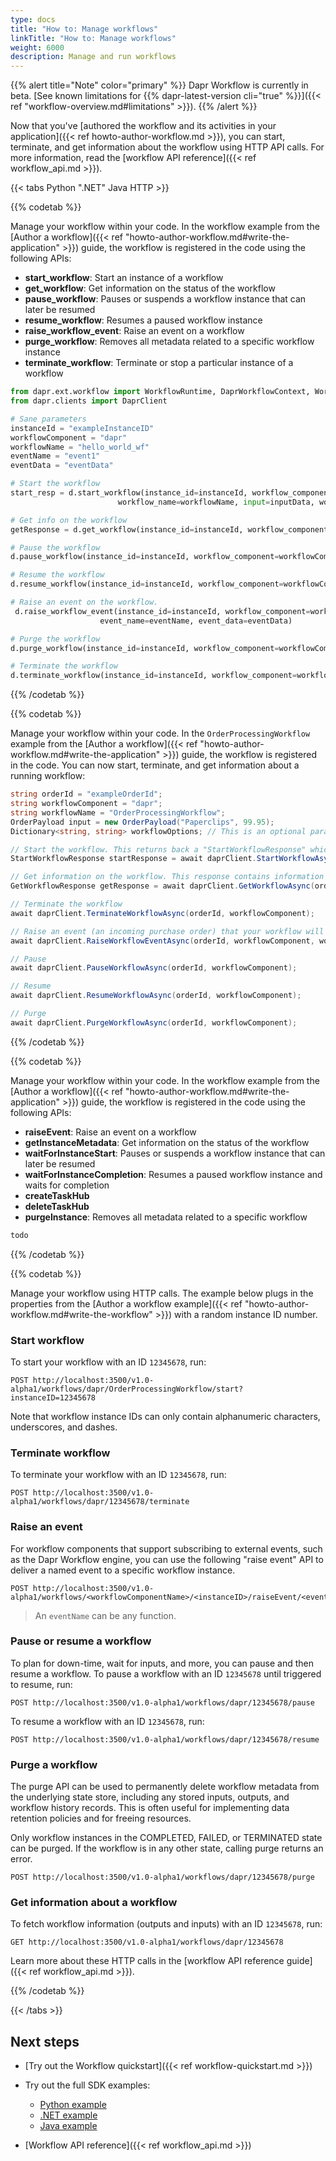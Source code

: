 ```yaml
---
type: docs
title: "How to: Manage workflows"
linkTitle: "How to: Manage workflows"
weight: 6000
description: Manage and run workflows
---
```


{{% alert title="Note" color="primary" %}}
Dapr Workflow is currently in beta. [See known limitations for {{% dapr-latest-version cli="true" %}}]({{< ref "workflow-overview.md#limitations" >}}).
{{% /alert %}}

Now that you've [authored the workflow and its activities in your application]({{< ref howto-author-workflow.md >}}), you can start, terminate, and get information about the workflow using HTTP API calls. For more information, read the [workflow API reference]({{< ref workflow_api.md >}}).

{{< tabs Python ".NET" Java HTTP >}}

<!--Python-->
{{% codetab %}}

Manage your workflow within your code. In the workflow example from the [Author a workflow]({{< ref "howto-author-workflow.md#write-the-application" >}}) guide, the workflow is registered in the code using the following APIs:
- **start_workflow**: Start an instance of a workflow
- **get_workflow**: Get information on the status of the workflow
- **pause_workflow**: Pauses or suspends a workflow instance that can later be resumed
- **resume_workflow**: Resumes a paused workflow instance
- **raise_workflow_event**: Raise an event on a workflow
- **purge_workflow**: Removes all metadata related to a specific workflow instance
- **terminate_workflow**: Terminate or stop a particular instance of a workflow

```python
from dapr.ext.workflow import WorkflowRuntime, DaprWorkflowContext, WorkflowActivityContext
from dapr.clients import DaprClient

# Sane parameters
instanceId = "exampleInstanceID"
workflowComponent = "dapr"
workflowName = "hello_world_wf"
eventName = "event1"
eventData = "eventData"

# Start the workflow
start_resp = d.start_workflow(instance_id=instanceId, workflow_component=workflowComponent,
                        workflow_name=workflowName, input=inputData, workflow_options=workflowOptions)

# Get info on the workflow
getResponse = d.get_workflow(instance_id=instanceId, workflow_component=workflowComponent)

# Pause the workflow
d.pause_workflow(instance_id=instanceId, workflow_component=workflowComponent)

# Resume the workflow
d.resume_workflow(instance_id=instanceId, workflow_component=workflowComponent)

# Raise an event on the workflow. 
 d.raise_workflow_event(instance_id=instanceId, workflow_component=workflowComponent,
                    event_name=eventName, event_data=eventData)

# Purge the workflow
d.purge_workflow(instance_id=instanceId, workflow_component=workflowComponent)

# Terminate the workflow
d.terminate_workflow(instance_id=instanceId, workflow_component=workflowComponent)
```

{{% /codetab %}}

<!--NET-->
{{% codetab %}}

Manage your workflow within your code. In the `OrderProcessingWorkflow` example from the [Author a workflow]({{< ref "howto-author-workflow.md#write-the-application" >}}) guide, the workflow is registered in the code. You can now start, terminate, and get information about a running workflow:

```csharp
string orderId = "exampleOrderId";
string workflowComponent = "dapr";
string workflowName = "OrderProcessingWorkflow";
OrderPayload input = new OrderPayload("Paperclips", 99.95);
Dictionary<string, string> workflowOptions; // This is an optional parameter

// Start the workflow. This returns back a "StartWorkflowResponse" which contains the instance ID for the particular workflow instance.
StartWorkflowResponse startResponse = await daprClient.StartWorkflowAsync(orderId, workflowComponent, workflowName, input, workflowOptions);

// Get information on the workflow. This response contains information such as the status of the workflow, when it started, and more!
GetWorkflowResponse getResponse = await daprClient.GetWorkflowAsync(orderId, workflowComponent, workflowName);

// Terminate the workflow
await daprClient.TerminateWorkflowAsync(orderId, workflowComponent);

// Raise an event (an incoming purchase order) that your workflow will wait for. This returns the item waiting to be purchased.
await daprClient.RaiseWorkflowEventAsync(orderId, workflowComponent, workflowName, input);

// Pause
await daprClient.PauseWorkflowAsync(orderId, workflowComponent);

// Resume
await daprClient.ResumeWorkflowAsync(orderId, workflowComponent);

// Purge
await daprClient.PurgeWorkflowAsync(orderId, workflowComponent);
```

{{% /codetab %}}

<!--Python-->
{{% codetab %}}

Manage your workflow within your code. In the workflow example from the [Author a workflow]({{< ref "howto-author-workflow.md#write-the-application" >}}) guide, the workflow is registered in the code using the following APIs:

- **raiseEvent**: Raise an event on a workflow
- **getInstanceMetadata**: Get information on the status of the workflow
- **waitForInstanceStart**: Pauses or suspends a workflow instance that can later be resumed
- **waitForInstanceCompletion**: Resumes a paused workflow instance and waits for completion
- **createTaskHub**
- **deleteTaskHub**
- **purgeInstance**: Removes all metadata related to a specific workflow

```java
todo
```

{{% /codetab %}}


<!--HTTP-->
{{% codetab %}}

Manage your workflow using HTTP calls. The example below plugs in the properties from the [Author a workflow example]({{< ref "howto-author-workflow.md#write-the-workflow" >}}) with a random instance ID number.

### Start workflow

To start your workflow with an ID `12345678`, run:

```http
POST http://localhost:3500/v1.0-alpha1/workflows/dapr/OrderProcessingWorkflow/start?instanceID=12345678
```

Note that workflow instance IDs can only contain alphanumeric characters, underscores, and dashes.

### Terminate workflow

To terminate your workflow with an ID `12345678`, run:

```http
POST http://localhost:3500/v1.0-alpha1/workflows/dapr/12345678/terminate
```

### Raise an event

For workflow components that support subscribing to external events, such as the Dapr Workflow engine, you can use the following "raise event" API to deliver a named event to a specific workflow instance.

```http
POST http://localhost:3500/v1.0-alpha1/workflows/<workflowComponentName>/<instanceID>/raiseEvent/<eventName>
```

> An `eventName` can be any function. 

### Pause or resume a workflow

To plan for down-time, wait for inputs, and more, you can pause and then resume a workflow. To pause a workflow with an ID `12345678` until triggered to resume, run:

```http
POST http://localhost:3500/v1.0-alpha1/workflows/dapr/12345678/pause
```

To resume a workflow with an ID `12345678`, run:

```http
POST http://localhost:3500/v1.0-alpha1/workflows/dapr/12345678/resume
```

### Purge a workflow 

The purge API can be used to permanently delete workflow metadata from the underlying state store, including any stored inputs, outputs, and workflow history records. This is often useful for implementing data retention policies and for freeing resources.

Only workflow instances in the COMPLETED, FAILED, or TERMINATED state can be purged. If the workflow is in any other state, calling purge returns an error.

```http
POST http://localhost:3500/v1.0-alpha1/workflows/dapr/12345678/purge
```

### Get information about a workflow

To fetch workflow information (outputs and inputs) with an ID `12345678`, run:

```http
GET http://localhost:3500/v1.0-alpha1/workflows/dapr/12345678
```

Learn more about these HTTP calls in the [workflow API reference guide]({{< ref workflow_api.md >}}).


{{% /codetab %}}

{{< /tabs >}}


## Next steps
- [Try out the Workflow quickstart]({{< ref workflow-quickstart.md >}})
- Try out the full SDK examples:
  - [Python example](https://github.com/dapr/python-sdk/blob/master/examples/demo_workflow/app.py)
  - [.NET example](https://github.com/dapr/dotnet-sdk/tree/master/examples/Workflow)
  - [Java example](todo)

- [Workflow API reference]({{< ref workflow_api.md >}})
